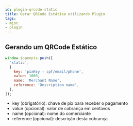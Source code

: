 ```yaml
---
id: plugin-qrcode-static
title: Gerar QRCode Estático utilizando Plugin
tags:
- misc
- plugin
---
```


## Gerando um QRCode Estático

```jsx
window.$openpix.push([
  'static',
  {
    key: 'pixKey - cpf/email/phone',
    value: 1000,
    name: 'Merchant Name',
    reference: 'Description name',
  },
]);
```

- key (obrigatório): chave de pix para receber o pagamento
- value (opcional): valor de cobrança em centavos
- name (opcional): nome do comerciante
- reference (opcional): descrição desta cobrança
